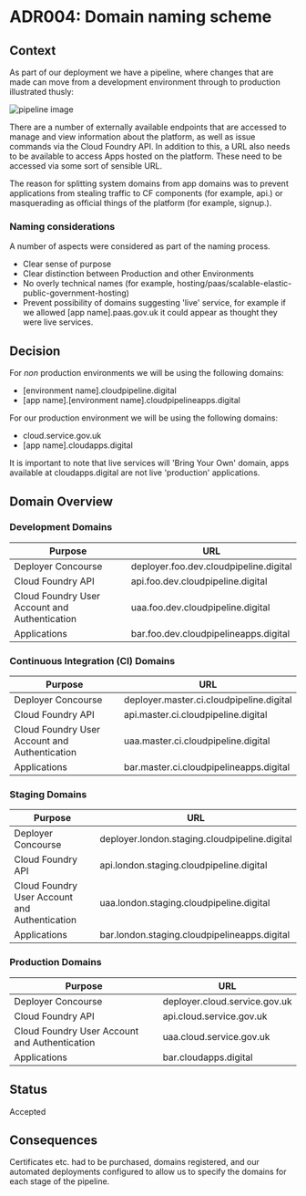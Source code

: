 # ADR004: Domain naming scheme

## Context

As part of our deployment we have a pipeline, where changes that are made can move from a development environment through to production illustrated thusly:

![pipeline image](../images/pipeline.jpg)

There are a number of externally available endpoints that are accessed to manage and view information about the platform, as well as issue commands via the Cloud Foundry API. In addition to this, a URL also needs to be available to access Apps hosted on the platform. These need to be accessed via some sort of sensible URL.

The reason for splitting system domains from app domains was to prevent applications from stealing traffic to CF components (for example, api.<domain>) or masquerading as official things of the platform (for example, signup.<domain>).

### Naming considerations
A number of aspects were considered as part of the naming process.

* Clear sense of purpose
* Clear distinction between Production and other Environments
* No overly technical names (for example, hosting/paas/scalable-elastic-public-government-hosting)
* Prevent possibility of domains suggesting 'live' service, for example if we allowed [app name].paas.gov.uk it could appear as thought they were live services.


## Decision

For _non_ production environments we will be using the following domains:

* [environment name].cloudpipeline.digital
* [app name].[environment name].cloudpipelineapps.digital

For our production environment we will be using the following domains:

* cloud.service.gov.uk
* [app name].cloudapps.digital

It is important to note that live services will 'Bring Your Own' domain, apps available at cloudapps.digital are not live 'production' applications.

## Domain Overview

### Development Domains
Purpose | URL |
------------ | -------------
Deployer Concourse | deployer.foo.dev.cloudpipeline.digital
Cloud Foundry API | api.foo.dev.cloudpipeline.digital
Cloud Foundry User Account and Authentication | uaa.foo.dev.cloudpipeline.digital
Applications | bar.foo.dev.cloudpipelineapps.digital

### Continuous Integration (CI) Domains
Purpose | URL |
------------ | -------------
Deployer Concourse | deployer.master.ci.cloudpipeline.digital
Cloud Foundry API | api.master.ci.cloudpipeline.digital
Cloud Foundry User Account and Authentication | uaa.master.ci.cloudpipeline.digital
Applications | bar.master.ci.cloudpipelineapps.digital

### Staging Domains
Purpose | URL |
------------ | -------------
Deployer Concourse | deployer.london.staging.cloudpipeline.digital
Cloud Foundry API | api.london.staging.cloudpipeline.digital
Cloud Foundry User Account and Authentication | uaa.london.staging.cloudpipeline.digital
Applications | bar.london.staging.cloudpipelineapps.digital

### Production Domains
Purpose | URL |
------------ | -------------
Deployer Concourse | deployer.cloud.service.gov.uk
Cloud Foundry API | api.cloud.service.gov.uk
Cloud Foundry User Account and Authentication | uaa.cloud.service.gov.uk
Applications | bar.cloudapps.digital

## Status

Accepted

## Consequences

Certificates etc. had to be purchased, domains registered, and our automated deployments configured to allow us to specify the domains for each stage of the pipeline.
